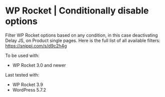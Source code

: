 # WP Rocket | Conditionally disable options

Filter WP Rocket options based on any condition, in this case deactivating Delay JS, on Product single pages.
Here is the full list of all available filters: https://snippi.com/s/d9c2h4g
 

To be used with:
* WP Rocket 3.0 and newer

Last tested with:
* WP Rocket 3.9
* WordPress 5.7.2